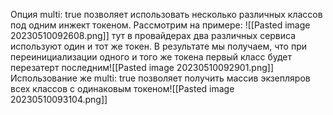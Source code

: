 
Опция multi: true позволяет использовать несколько различных классов под одним инжект токеном. Рассмотрим на примере:
![[Pasted image 20230510092608.png]]
тут в провайдерах два различных сервиса используют один и тот же токен. В результате мы получаем, что при переинициализации одного и того же токена первый класс будет перезатерт последним![[Pasted image 20230510092901.png]]
Использование же multi: true позволяет получить массив экзепляров всех классов с одинаковым токеном![[Pasted image 20230510093104.png]]